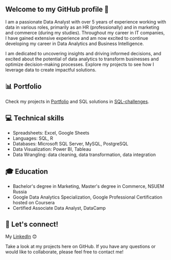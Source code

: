 ## Welcome to my GitHub profile 👋

I am a passionate Data Analyst with over 5 years of experience working with data in various roles, primarily as an HR (professionally) and in marketing and commerce (during my studies). Throughout my career in IT companies, I have gained extensive experience and am now excited to continue developing my career in Data Analytics and Business Intelligence.

I am dedicated to uncovering insights and driving informed decisions, and excited about the potential of data analytics to transform businesses and optimize decision-making processes. Explore my projects to see how I leverage data to create impactful solutions.

## :bar_chart: Portfolio
Check my projects in [Portfolio](https://github.com/luba-abramova/Portfolio) and SQL solutions in [SQL-challenges](https://github.com/luba-abramova/SQL-challenges).

## 💻 Technical skills
*	Spreadsheets: Excel, Google Sheets
*	Languages: SQL, R
*	Databases: Microsoft SQL Server, MySQL, PostgreSQL
*	Data Visualization: Power BI, Tableau
*	Data Wrangling: data cleaning, data transformation, data integration

## 🎓 Education
*	Bachelor's degree in Marketing, Master's degree in Commerce, NSUEM Russia
*	Google Data Analytics Specialization, Google Professional Certification hosted on Coursera
*	Certified Associate Data Analyst, DataCamp

## 📧 Let's connect!
My [LinkedIn](https://www.linkedin.com/in/liubovabramova/) 😊

Take a look at my projects here on GitHub. If you have any questions or would like to collaborate, please feel free to contact me!
